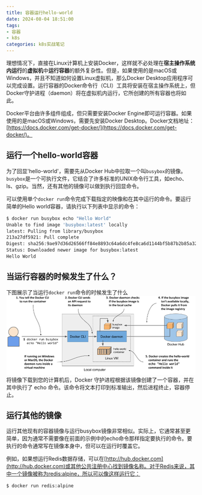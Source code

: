 ```yaml
---
title: 容器运行hello-world
date: 2024-08-04 18:51:00
tags:
- 容器
- k8s
categories: k8s实战笔记
---
```


理想情况下，直接在Linux计算机上安装Docker，这样就不必处理在**宿主操作系统内运行**的**虚拟机**中**运行容器**的额外复杂性。但是，如果使用的是macOS或Windows，并且不知道如何设置Linux虚拟机，那么Docker Desktop应用程序可以完成设置。运行容器的Docker命令行（CLI）工具将安装在宿主操作系统上，但Docker守护进程（daemon）将在虚拟机内运行，它所创建的所有容器也将如此。

Docker平台由许多组件组成，但只需要安装Docker Engine即可运行容器。如果使用的是macOS或Windows，需要先安装Docker Desktop。Docker文档地址：[https://docs.docker.com/get-docker/](https://docs.docker.com/get-docker/)。

## 运行一个hello-world容器
为了回显'hello-world'，需要先从Docker Hub中拉取一个叫`busybox`的镜像。`busybox`是一个可执行文件，它结合了许多标准的UNIX命令行工具，如echo、ls、gzip。当然，还有其他的镜像可以做到执行回显命令。

可以使用单个`docker run`命令完成下载指定的映像和在其中运行的命令。要运行简单的Hello world容器，请执行以下列表中显示的命令：
```bash
$ docker run busybox echo "Hello World"
Unable to find image 'busybox:latest' locally
latest: Pulling from library/busybox
213a27df5921: Pull complete
Digest: sha256:9ae97d36d26566ff84e8893c64a6dc4fe8ca6d1144bf5b87b2b85a32def253c7
Status: Downloaded newer image for busybox:latest
Hello World
```

## 当运行容器的时候发生了什么？
下图展示了当运行`docker run`命令的时候发生了什么
![17](../../assets/image/k8s-in-action/17.png)
将镜像下载到您的计算机后，Docker 守护进程根据该镜像创建了一个容器，并在其中执行了 echo 命令。该命令将文本打印到标准输出，然后进程终止，容器停止。

## 运行其他的镜像
运行其他现有的容器镜像与运行busybox镜像非常相似。实际上，它通常甚至更简单，因为通常不需要像在前面的示例中的echo命令那样指定要执行的命令。要执行的命令通常写在镜像本身中，但可以在运行时覆盖它。

例如，如果想运行Redis数据存储，可以在[http://hub.docker.com](http://hub.docker.com)或其他公共注册中心找到镜像名称。对于Redis来说，其中一个镜像被称为redis:alpine，所以可以像这样运行它：
```bash
$ docker run redis:alpine
```




<br>
<br>
